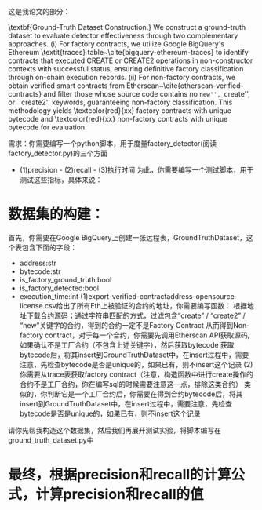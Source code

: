这是我论文的部分：

\textbf{Ground-Truth Dataset Construction.} We construct a ground-truth dataset to evaluate
detector effectiveness through two complementary approaches. (i) For factory contracts, we
utilize Google BigQuery's Ethereum \textit{traces} table~\cite{bigquery-ethereum-traces} to identify
contracts that executed CREATE or CREATE2 operations in non-constructor contexts with successful
status, ensuring definitive factory classification through on-chain execution records. (ii) For non-factory
contracts, we obtain verified smart contracts from Etherscan~\cite{etherscan-verified-contracts}
and filter those whose source code contains no ``new'', ``create'', or ``create2'' keywords, guaranteeing
non-factory classification. This methodology yields \textcolor{red}{xx} factory contracts with unique
bytecode and \textcolor{red}{xx} non-factory contracts with unique bytecode for evaluation.


需求：你需要编写一个python脚本，用于度量factory_detector(阅读factory_detector.py)的三个方面
- (1)precision - (2)recall - (3)执行时间
为此，你需要编写一个测试脚本，用于测试这些指标，具体来说：
# 数据集的构建：
首先，你需要在Google BigQuery上创建一张远程表，GroundTruthDataset，这个表包含下面的字段：
- address:str
- bytecode:str
- is_factory_ground_truth:bool
- is_factory_detected:bool
- execution_time:int
(1)export-verified-contractaddress-opensource-license.csv给出了所有Eth上被验证的合约的地址，你需要编写函数：
根据地址下载合约源码；通过字符串匹配的方式，过滤包含“create” / “create2” / “new”关键字的合约，得到的合约一定不是Factory Contract
从而得到Non-factory contract，对于每一个合约，你需要先调用Etherscan API获取源码, 如果确认不是工厂合约（不包含上述关键字），然后获取bytecode
获取bytecode后，将其insert到GroundTruthDataset中，在insert过程中，需要注意，先检查bytecode是否是unique的，如果已有，则不insert这个记录
(2)你需要从trace表获取factory contract（注意，构造函数中进行create操作的合约不是工厂合约，你在编写sql的时候需要注意这一点，排除这类合约）
类似的，你判断它是一个工厂合约后，你需要在得到合约bytecode后，将其insert到GroundTruthDataset中，在insert过程中，需要注意，先检查bytecode是否是unique的，如果已有，则不insert这个记录

请你先帮我构造这个数据集，然后我们再展开测试实验，将脚本编写在ground_truth_dataset.py中


# 最终，根据precision和recall的计算公式，计算precision和recall的值

